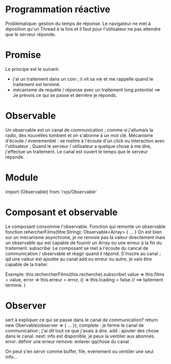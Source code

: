 # Programmation réactive
Problématique: gestion du temps de réponse.
Le navigateur ne met à diposition qu'un Thread à la fois et il faut pour l'utilisateur ne pas attendre que le serveur réponde.

# Promise
Le principe est le suivant:
- j'ai un traitement dans un coin ; il vit sa vie et me rappelle quand le traitement est terminé.
- mécanisme de requête / réponse avec un traitement long potentiel ==> Je prévois ce qui se passe et derrière je réponds.

# Observable
Un observable est un canal de communication ; comme si j'allumais la radio, des nouvelles tombent et on s'abonne à un mot clé.
Mécanisme d'écoute / évenementiel : se mettre à l'écoute d'un click ou interaction avec l'utilisateur ; 
Quand le serveur / utilisateur a quelque chose à me dire, j'effectue un traitement.
Le canal est ouvert le temps que le serveur réponde.

# Module
import {Observable} from 'rxjs/Observable'

# Composant et observable
Le composant consomme l'observable.
Fonction qui remonte un observable
fonction rehercherFilms(titre:String): Observable<Array<Film>> { ... }
On est bien sur un mécanisme asynchrone, je ne renvoie pas la valeur directement mais un observable qui est 
capable de fournir un Array<Film> ou une erreur à la fin du traitement.
subscribe: Le composant se met à l'écoute du cancal de communication / observable et réagir quand il répond.
S'inscire au canal ; qd une valeur est ajoutée au canal add ou erreur ou autre, je vais être capable de la traiter.

Exemple:
this.rechercherFilms(this.recherche).subscribe(
  value => this.films = value,
  error => this.erreur = error,
  () => this.loading = false // ==> taitement terminé.
)


# Observer
sert à expliquer ce qui se passe dans le canal de communication?
return new Obervable(observer => { ... });
complete : je ferme le canal de communication ; j'ai dit tout ce que j'avais à dire.
add : ajouter des chose dans le canal.
next: info est disponible, je peux la ventiler aux abonnés.
error: définir une erreur
remove: enlever qqchose du canal

On peut s'en servir comme buffer, file, evènement ou ventiler une seul info...
